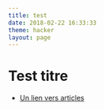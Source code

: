 ```yaml
---
title: test
date: 2018-02-22 16:33:33
theme: hacker
layout: page
---
```


# Test titre
* [Un lien vers articles](/articles/)
